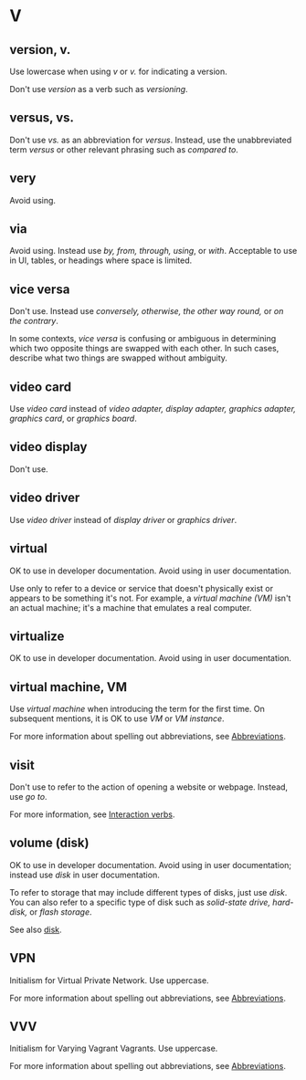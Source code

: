 # V

## version, v.

Use lowercase when using *v* or *v.* for indicating a version.

Don't use *version* as a verb such as *versioning*.

## versus, vs.

Don't use *vs.* as an abbreviation for *versus*. Instead, use the unabbreviated term *versus* or other relevant phrasing such as *compared to*.

## very

Avoid using.

## via

Avoid using. Instead use *by, from, through, using*, or *with*. Acceptable to use in UI, tables, or headings where space is limited.

## vice versa

Don't use. Instead use *conversely, otherwise, the other way round,* or *on the contrary*.

In some contexts, *vice versa* is confusing or ambiguous in determining which two opposite things are swapped with each other. In such cases, describe what two things are swapped without ambiguity.

## video card

Use *video card* instead of *video adapter, display adapter, graphics adapter, graphics card*, or *graphics board*.

## video display

Don't use.

## video driver

Use *video driver* instead of *display driver* or *graphics driver*.

## virtual

OK to use in developer documentation. Avoid using in user documentation.

Use only to refer to a device or service that doesn't physically exist or appears to be something it's not. For example, a *virtual machine (VM)* isn't an actual machine; it's a machine that emulates a real computer.

## virtualize

OK to use in developer documentation. Avoid using in user documentation.

## virtual machine, VM

Use *virtual machine* when introducing the term for the first time. On subsequent mentions, it is OK to use *VM* or *VM instance*.

For more information about spelling out abbreviations, see [Abbreviations]().

## visit

Don't use to refer to the action of opening a website or webpage. Instead, use *go to*.

For more information, see [Interaction verbs](//ui-elements.md).

## volume (disk)

OK to use in developer documentation. Avoid using in user documentation; instead use *disk* in user documentation.

To refer to storage that may include different types of disks, just use *disk*. You can also refer to a specific type of disk such as *solid-state drive, hard-disk,* or *flash storage*.

See also [disk]().

## VPN

Initialism for Virtual Private Network. Use uppercase.

For more information about spelling out abbreviations, see [Abbreviations]().

## VVV

Initialism for Varying Vagrant Vagrants. Use uppercase.

For more information about spelling out abbreviations, see [Abbreviations]().
